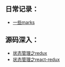 ## 日常记录：
* [一些marks](https://github.com/WJane/Blog/issues/1)
## 源码深入：
* [状态管理之redux](https://github.com/WJane/Blog/issues/4)
* [状态管理之react-redux](https://github.com/WJane/Blog/issues/4)
